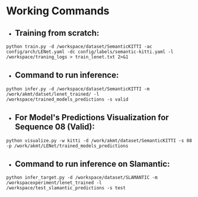 # Working Commands

- ## Training from scratch:
```
python train.py -d /workspace/dataset/SemanticKITTI -ac config/arch/LENet.yaml -dc config/labels/semantic-kitti.yaml -l /workspace/traning_logs > train_lenet.txt 2>&1
``` 

- ## Command  to run inference:

```
python infer.py -d /workspace/dataset/SemanticKITTI -m /work/akmt/datset/lenet_trained/ -l /workspace/trained_models_predictions -s valid
```

- ## For  Model's Predictions Visualization for Sequence 08 (Valid):
 
 ```
python visualize.py -w kitti -d /work/akmt/dataset/SemanticKITTI -s 08 -p /work/akmt/LENet/trained_models_predictions
 ```

- ## Command to run inference on Slamantic: 

```
python infer_target.py -d /workspace/dataset/SLAMANTIC -m /workspacexperiment/lenet_trained -l /workspace/test_slamantic_predictions -s test 

```